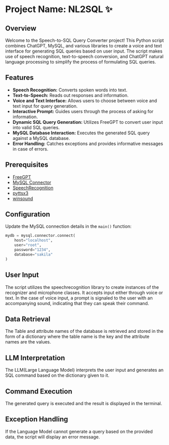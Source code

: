 # Project Name: NL2SQL ✨

## Overview
Welcome to the Speech-to-SQL Query Converter project! This Python script combines ChatGPT, MySQL, and various libraries to create a voice and text interface for generating SQL queries based on user input. The script makes use of speech recognition, text-to-speech conversion, and ChatGPT natural language processing to simplify the process of formulating SQL queries.

## Features
- **Speech Recognition:** Converts spoken words into text.
- **Text-to-Speech:** Reads out responses and information.
- **Voice and Text Interface:** Allows users to choose between voice and text input for query generation.
- **Interactive Prompt:** Guides users through the process of asking for information.
- **Dynamic SQL Query Generation:** Utilizes FreeGPT to convert user input into valid SQL queries.
- **MySQL Database Interaction:** Executes the generated SQL query against a MySQL database.
- **Error Handling:** Catches exceptions and provides informative messages in case of errors.

## Prerequisites
- [FreeGPT](https://pypi.org/project/freeGPT/)
- [MySQL Connector](https://pypi.org/project/mysql-connector-python/)
- [SpeechRecognition](https://pypi.org/project/SpeechRecognition/)
- [pyttsx3](https://pypi.org/project/pyttsx3/)
- [winsound](https://docs.python.org/3/library/winsound.html)

## Configuration
Update the MySQL connection details in the `main()` function:
```python
mydb = mysql.connector.connect(
    host="localhost",
    user="root",
    password="1234",
    database="sakila"
)
```
## User Input
The script utilizes the speechrecognition library to create instances of the recognizer and microphone classes. It accepts input either through voice or text. In the case of voice input, a prompt is signaled to the user with an accompanying sound, indicating that they can speak their command.

## Data Retrieval
The Table and attribute names of the database is retrieved and stored in the form of a dictionary where the table name is the key and the attribute names are the values.

## LLM Interpretation
The LLM(Large Language Model) interprets the user input and generates an SQL command based on the dictionary given to it.

## Command Execution
The generated query is executed and the result is displayed in the terminal.

## Exception Handling
If the Language Model cannot generate a query based on the provided data, the script will display an error message.



